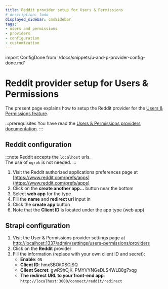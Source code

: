 ```yaml
---
title: Reddit provider setup for Users & Permissions
# description: todo
displayed_sidebar: cmsSidebar
tags:
- users and permissions
- providers
- configuration
- customization
---
```


import ConfigDone from '/docs/snippets/u-and-p-provider-config-done.md'

# Reddit provider setup for Users & Permissions

The present page explains how to setup the Reddit provider for the [Users & Permissions feature](/cms/features/users-permissions).

:::prerequisites
You have read the [Users & Permissions providers documentation](/cms/configurations/users-and-permissions-providers).
:::

## Reddit configuration

:::note
Reddit accepts the `localhost` urls. <br/>
The use of `ngrok` is not needed.
:::

1. Visit the Reddit authorized applications preferences page at [https://www.reddit.com/prefs/apps](https://www.reddit.com/prefs/apps)
2. Click on the **create another app...** button near the bottom
3. Select **web app** for the type
4. Fill the **name** and **redirect uri** input in
5. Click the **create app** button
6. Note that the **Client ID** is located under the app type (web app)

## Strapi configuration

1. Visit the User & Permissions provider settings page at [http://localhost:1337/admin/settings/users-permissions/providers](http://localhost:1337/admin/settings/users-permissions/providers)
2. Click on the **Reddit** provider
3. Fill the information (replace with your own client ID and secret):
   - **Enable**: `ON`
   - **Client ID**: hmxSBOit0SCjSQ
   - **Client Secret**: gwR9hCjK_PMYVYNGeDLS4WLB8g7xqg
   - **The redirect URL to your front-end app**: `http://localhost:3000/connect/reddit/redirect`

<ConfigDone />

